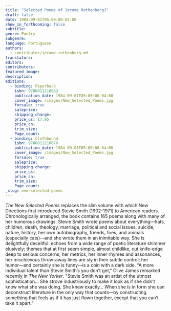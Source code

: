 ```yaml
---
title: "Selected Poems of Jerome RothenbergJ"
draft: false
date: 1984-09-01T05:00:00-04:00
show_in_forthcoming: false
subtitle:
genre: Poetry
subgenre:
language: Portuguese
authors:
  - contributor/jerome-rothenberg.md
translators:
editors:
contributors:
featured_image:
description:
editions:
  - binding: Paperback
    isbn: 9780811210683
    publication_date: 1984-09-01T05:00:00-04:00
    cover_image: /images/New_Selected_Poems.jpg
    forsale: true
    saleprice:
    shipping_charge:
    price_us: 17.95
    price_cn:
    trim_size:
    Page_count:
  - binding: Clothbound
    isbn: 9780811210676
    publication_date: 1984-09-01T05:00:00-04:00
    cover_image: /images/New_Selected_Poems.jpg
    forsale: true
    saleprice:
    shipping_charge:
    price_us:
    price_cn:
    trim_size:
    Page_count:
_slug: new-selected-poems
---
```


_The New Selected Poems_ replaces the slim volume with which New Directions first introduced Stevie Smith (1902-1971) to American readers. Chronologically arranged, the book contains 165 poems along with many of her humorous drawings. Stevie Smith wrote poems about everything––hats, children, death, theology, marriage, political and social issues, suicide, nature, history, her own autobiography, friends, foes, and animals (especially cats)––and she wrote them in an inimitable way. She is delightfully deceitful: echoes from a wide range of poetic literature shimmer elusively; themes that at first seem simple, almost childlike, cut knife-edge deep to serious concerns; her metrics, her inner rhymes and assonances, her mischievous throw-away lines are sly in their subtle control; her humor––and certainly she is funny––is a coin with a dark side. “A more individual talent than Stevie Smith’s you don’t get," Clive James remarked recently in _The New Yorker_. "Stevie Smith was an artist of the utmost sophistication… She strove industriously to make it look as if she didn’t know what she was doing. She knew exactly… When she is in form she can deconstruct literature in the only way that counts––by constructing something that feels as if it has just flown together, except that you can’t take it apart."

